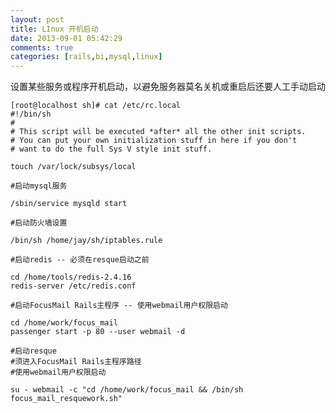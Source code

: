 ```yaml
---
layout: post
title: LInux 开机启动
date: 2013-09-01 05:42:29
comments: true
categories: [rails,bi,mysql,linux]
---
```


设置某些服务或程序开机启动，以避免服务器莫名关机或重启后还要人工手动启动

    [root@localhost sh]# cat /etc/rc.local 
    #!/bin/sh
    #
    # This script will be executed *after* all the other init scripts.
    # You can put your own initialization stuff in here if you don't
    # want to do the full Sys V style init stuff.
    
    touch /var/lock/subsys/local
    
    #启动mysql服务
    
    /sbin/service mysqld start
    
    #启动防火墙设置
    
    /bin/sh /home/jay/sh/iptables.rule
    
    #启动redis -- 必须在resque启动之前
    
    cd /home/tools/redis-2.4.16
    redis-server /etc/redis.conf 
    
    #启动FocusMail Rails主程序 -- 使用webmail用户权限启动
    
    cd /home/work/focus_mail
    passenger start -p 80 --user webmail -d
    
    #启动resque
    #须进入FocusMail Rails主程序路径
    #使用webmail用户权限启动
    
    su - webmail -c "cd /home/work/focus_mail && /bin/sh focus_mail_resquework.sh"
